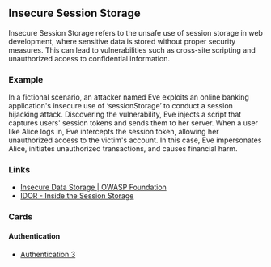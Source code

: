 ## Insecure Session Storage
Insecure Session Storage refers to the unsafe use of session storage in web development, where sensitive data is stored without proper security measures. This can lead to vulnerabilities such as cross-site scripting and unauthorized access to confidential information.

### Example
In a fictional scenario, an attacker named Eve exploits an online banking application's insecure use of ‘sessionStorage’ to conduct a session hijacking attack. Discovering the vulnerability, Eve injects a script that captures users' session tokens and sends them to her server. When a user like Alice logs in, Eve intercepts the session token, allowing her unauthorized access to the victim's account. In this case, Eve impersonates Alice, initiates unauthorized transactions, and causes financial harm.

### Links
- [Insecure Data Storage | OWASP Foundation](https://owasp.org/www-project-mobile-top-10/2023-risks/m9-insecure-data-storage)
- [IDOR - Inside the Session Storage](https://shahjerry33.medium.com/idor-inside-the-session-storage-88af485fc899)

### Cards
#### Authentication
- [Authentication 3](/cards/AT3)
